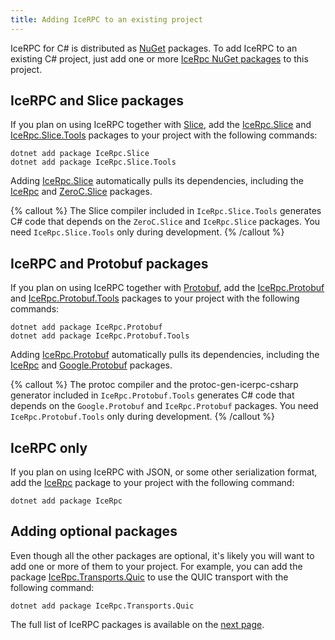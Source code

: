```yaml
---
title: Adding IceRPC to an existing project
---
```


IceRPC for C# is distributed as [NuGet] packages. To add IceRPC to an existing C# project, just add one or more
[IceRpc NuGet packages][full-list] to this project.

## IceRPC and Slice packages

If you plan on using IceRPC together with [Slice], add the [IceRpc.Slice] and [IceRpc.Slice.Tools] packages to your
project with the following commands:

```shell {% showTitle=false %}
dotnet add package IceRpc.Slice
dotnet add package IceRpc.Slice.Tools
```

Adding [IceRpc.Slice] automatically pulls its dependencies, including the [IceRpc] and [ZeroC.Slice] packages.

{% callout %}
The Slice compiler included in `IceRpc.Slice.Tools` generates C# code that depends on the `ZeroC.Slice` and
`IceRpc.Slice` packages. You need `IceRpc.Slice.Tools` only during development.
{% /callout %}

## IceRPC and Protobuf packages

If you plan on using IceRPC together with [Protobuf], add the [IceRpc.Protobuf] and [IceRpc.Protobuf.Tools] packages to
your project with the following commands:

```shell {% showTitle=false %}
dotnet add package IceRpc.Protobuf
dotnet add package IceRpc.Protobuf.Tools
```

Adding [IceRpc.Protobuf] automatically pulls its dependencies, including the [IceRpc] and [Google.Protobuf] packages.

{% callout %}
The protoc compiler and the protoc-gen-icerpc-csharp generator included in `IceRpc.Protobuf.Tools` generates C# code
that depends on the `Google.Protobuf` and `IceRpc.Protobuf` packages. You need `IceRpc.Protobuf.Tools` only during
development.
{% /callout %}

## IceRPC only

If you plan on using IceRPC with JSON, or some other serialization format, add the [IceRpc] package to your project with
the following command:

```shell {% showTitle=false %}
dotnet add package IceRpc
```

## Adding optional packages

Even though all the other packages are optional, it's likely you will want to
add one or more of them to your project. For example, you can add the package
[IceRpc.Transports.Quic] to use the QUIC transport with the following command:

```shell {% showTitle=false %}
dotnet add package IceRpc.Transports.Quic
```

The full list of IceRPC packages is available on the [next page][full-list].

[full-list]: nuget-packages
[Google.Protobuf]: https://www.nuget.org/packages/Google.Protobuf
[IceRpc.Protobuf.Tools]: https://www.nuget.org/packages/IceRpc.Protobuf.Tools
[IceRpc.Protobuf]: https://www.nuget.org/packages/IceRpc.Protobuf
[IceRpc.Slice.Tools]: https://www.nuget.org/packages/IceRpc.Slice.Tools
[IceRpc.Slice]: https://www.nuget.org/packages/IceRpc.Slice
[IceRpc.Transports.Quic]: https://www.nuget.org/packages/IceRpc.Transports.Quic
[IceRpc]: https://www.nuget.org/packages/IceRpc
[nuget]: https://www.nuget.org/
[Protobuf]: https://protobuf.dev/
[Slice]: /slice
[ZeroC.Slice]: https://www.nuget.org/packages/ZeroC.Slice
